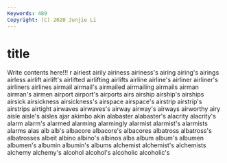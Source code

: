 ```yaml
---
Keywords: 489
Copyright: (C) 2020 Junjie Li
---
```


# title

Write contents here!!!
r 
airiest 
airily 
airiness 
airiness's 
airing 
airing's 
airings 
airless 
airlift
airlift's 
airlifted 
airlifting 
airlifts 
airline 
airline's 
airliner 
airliner's 
airliners 
airlines
airmail 
airmail's 
airmailed 
airmailing 
airmails 
airman 
airman's 
airmen 
airport 
airport's
airports 
airs 
airship 
airship's 
airships 
airsick 
airsickness 
airsickness's 
airspace 
airspace's
airstrip 
airstrip's 
airstrips 
airtight 
airwaves 
airwaves's 
airway 
airway's 
airways 
airworthy
airy 
aisle 
aisle's 
aisles 
ajar 
akimbo 
akin 
alabaster 
alabaster's 
alacrity
alacrity's 
alarm 
alarm's 
alarmed 
alarming 
alarmingly 
alarmist 
alarmist's 
alarmists 
alarms
alas 
alb 
alb's 
albacore 
albacore's 
albacores 
albatross 
albatross's 
albatrosses 
albeit
albino 
albino's 
albinos 
albs 
album 
album's 
albumen 
albumen's 
albumin 
albumin's
albums 
alchemist 
alchemist's 
alchemists 
alchemy 
alchemy's 
alcohol 
alcohol's 
alcoholic 
alcoholic's
